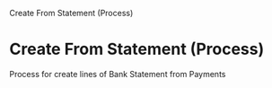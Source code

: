 
Create From Statement (Process)
# Create From Statement (Process)


Process for create lines of Bank Statement from Payments

